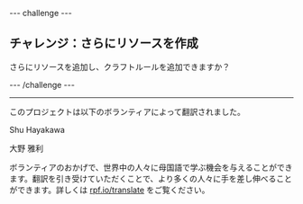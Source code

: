 --- challenge ---

## チャレンジ：さらにリソースを作成

さらにリソースを追加し、クラフトルールを追加できますか？

--- /challenge ---


***
このプロジェクトは以下のボランティアによって翻訳されました。

Shu Hayakawa 

大野 雅利

ボランティアのおかげで、世界中の人々に母国語で学ぶ機会を与えることができます。翻訳を引き受けていただくことで、より多くの人々に手を差し伸べることができます。詳しくは [rpf.io/translate](https://rpf.io/translate) をご覧ください。